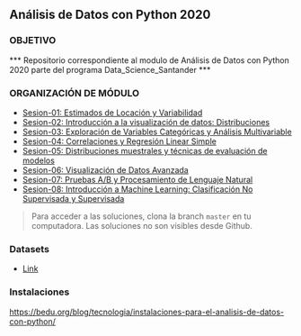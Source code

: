 ## Análisis de Datos con Python 2020

### OBJETIVO
*** Repositorio correspondiente al modulo de Análisis de Datos con Python 2020 parte del programa Data_Science_Santander ***

### ORGANIZACIÓN DE MÓDULO

- [Sesion-01: Estimados de Locación y Variabilidad](./Sesion-01)
- [Sesion-02: Introducción a la visualización de datos: Distribuciones](./Sesion-02)
- [Sesion-03: Exploración de Variables Categóricas y Análisis Multivariable](./Sesion-03)
- [Sesion-04: Correlaciones y Regresión Linear Simple](./Sesion-04)
- [Sesion-05: Distribuciones muestrales y técnicas de evaluación de modelos](./Sesion-05)
- [Sesion-06: Visualización de Datos Avanzada](./Sesion-06)
- [Sesion-07: Pruebas A/B y Procesamiento de Lenguaje Natural](./Sesion-07)
- [Sesion-08: Introducción a Machine Learning: Clasificación No Supervisada y Supervisada](./Sesion-08)

> Para acceder a las soluciones, clona la branch `master` en tu computadora. Las soluciones no son visibles desde Github.


### Datasets

- [Link](https://drive.google.com/drive/folders/1oXUNacyjuHpGBkmESnKIDA5s03UnS8Vg?usp=sharing)


### Instalaciones

https://bedu.org/blog/tecnologia/instalaciones-para-el-analisis-de-datos-con-python/

